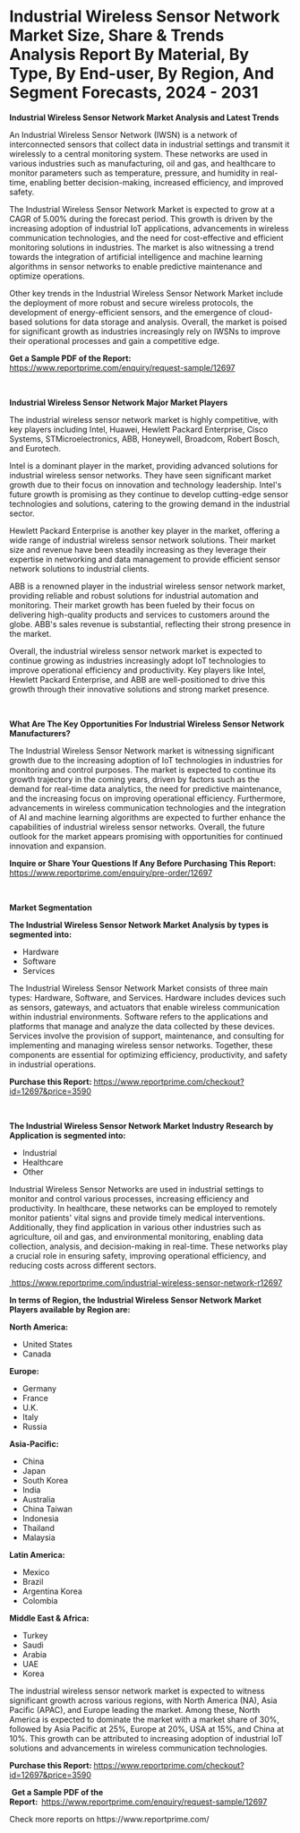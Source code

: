 <p><h1>Industrial Wireless Sensor Network Market Size, Share & Trends Analysis Report By Material, By Type, By End-user, By Region, And Segment Forecasts, 2024 - 2031</h1></p><p><strong>Industrial Wireless Sensor Network Market Analysis and Latest Trends</strong></p>
<p><p>An Industrial Wireless Sensor Network (IWSN) is a network of interconnected sensors that collect data in industrial settings and transmit it wirelessly to a central monitoring system. These networks are used in various industries such as manufacturing, oil and gas, and healthcare to monitor parameters such as temperature, pressure, and humidity in real-time, enabling better decision-making, increased efficiency, and improved safety.</p><p>The Industrial Wireless Sensor Network Market is expected to grow at a CAGR of 5.00% during the forecast period. This growth is driven by the increasing adoption of industrial IoT applications, advancements in wireless communication technologies, and the need for cost-effective and efficient monitoring solutions in industries. The market is also witnessing a trend towards the integration of artificial intelligence and machine learning algorithms in sensor networks to enable predictive maintenance and optimize operations.</p><p>Other key trends in the Industrial Wireless Sensor Network Market include the deployment of more robust and secure wireless protocols, the development of energy-efficient sensors, and the emergence of cloud-based solutions for data storage and analysis. Overall, the market is poised for significant growth as industries increasingly rely on IWSNs to improve their operational processes and gain a competitive edge.</p></p>
<p><strong>Get a Sample PDF of the Report:&nbsp;</strong> <a href="https://www.reportprime.com/enquiry/request-sample/12697">https://www.reportprime.com/enquiry/request-sample/12697</a></p>
<p>&nbsp;</p>
<p><strong>Industrial Wireless Sensor Network Major Market Players</strong></p>
<p><p>The industrial wireless sensor network market is highly competitive, with key players including Intel, Huawei, Hewlett Packard Enterprise, Cisco Systems, STMicroelectronics, ABB, Honeywell, Broadcom, Robert Bosch, and Eurotech.</p><p>Intel is a dominant player in the market, providing advanced solutions for industrial wireless sensor networks. They have seen significant market growth due to their focus on innovation and technology leadership. Intel's future growth is promising as they continue to develop cutting-edge sensor technologies and solutions, catering to the growing demand in the industrial sector.</p><p>Hewlett Packard Enterprise is another key player in the market, offering a wide range of industrial wireless sensor network solutions. Their market size and revenue have been steadily increasing as they leverage their expertise in networking and data management to provide efficient sensor network solutions to industrial clients.</p><p>ABB is a renowned player in the industrial wireless sensor network market, providing reliable and robust solutions for industrial automation and monitoring. Their market growth has been fueled by their focus on delivering high-quality products and services to customers around the globe. ABB's sales revenue is substantial, reflecting their strong presence in the market.</p><p>Overall, the industrial wireless sensor network market is expected to continue growing as industries increasingly adopt IoT technologies to improve operational efficiency and productivity. Key players like Intel, Hewlett Packard Enterprise, and ABB are well-positioned to drive this growth through their innovative solutions and strong market presence.</p></p>
<p>&nbsp;</p>
<p><strong>What Are The Key Opportunities For Industrial Wireless Sensor Network Manufacturers?</strong></p>
<p><p>The Industrial Wireless Sensor Network market is witnessing significant growth due to the increasing adoption of IoT technologies in industries for monitoring and control purposes. The market is expected to continue its growth trajectory in the coming years, driven by factors such as the demand for real-time data analytics, the need for predictive maintenance, and the increasing focus on improving operational efficiency. Furthermore, advancements in wireless communication technologies and the integration of AI and machine learning algorithms are expected to further enhance the capabilities of industrial wireless sensor networks. Overall, the future outlook for the market appears promising with opportunities for continued innovation and expansion.</p></p>
<p><strong>Inquire or Share Your Questions If Any Before Purchasing This Report:</strong> <a href="https://www.reportprime.com/enquiry/pre-order/12697">https://www.reportprime.com/enquiry/pre-order/12697</a></p>
<p>&nbsp;</p>
<p><strong>Market Segmentation</strong></p>
<p><strong>The Industrial Wireless Sensor Network Market Analysis by types is segmented into:</strong></p>
<p><ul><li>Hardware</li><li>Software</li><li>Services</li></ul></p>
<p><p>The Industrial Wireless Sensor Network Market consists of three main types: Hardware, Software, and Services. Hardware includes devices such as sensors, gateways, and actuators that enable wireless communication within industrial environments. Software refers to the applications and platforms that manage and analyze the data collected by these devices. Services involve the provision of support, maintenance, and consulting for implementing and managing wireless sensor networks. Together, these components are essential for optimizing efficiency, productivity, and safety in industrial operations.</p></p>
<p><strong>Purchase this Report:&nbsp;</strong><a href="https://www.reportprime.com/checkout?id=12697&price=3590">https://www.reportprime.com/checkout?id=12697&price=3590</a></p>
<p>&nbsp;</p>
<p><strong>The Industrial Wireless Sensor Network Market Industry Research by Application is segmented into:</strong></p>
<p><ul><li>Industrial</li><li>Healthcare</li><li>Other</li></ul></p>
<p><p>Industrial Wireless Sensor Networks are used in industrial settings to monitor and control various processes, increasing efficiency and productivity. In healthcare, these networks can be employed to remotely monitor patients' vital signs and provide timely medical interventions. Additionally, they find application in various other industries such as agriculture, oil and gas, and environmental monitoring, enabling data collection, analysis, and decision-making in real-time. These networks play a crucial role in ensuring safety, improving operational efficiency, and reducing costs across different sectors.</p></p>
<p><a href="https://www.reportprime.com/industrial-wireless-sensor-network-r12697">&nbsp;https://www.reportprime.com/industrial-wireless-sensor-network-r12697</a></p>
<p><strong>In terms of Region, the Industrial Wireless Sensor Network Market Players available by Region are:</strong></p>
<p>
    <p> <strong> North America: </strong>
        <ul>
            <li>United States</li>
            <li>Canada</li>
        </ul>
        </p> 
    <p> <strong> Europe: </strong>
        <ul>
            <li>Germany</li>
            <li>France</li>
            <li>U.K.</li>
            <li>Italy</li>
            <li>Russia</li>
        </ul>
        </p> 
    <p> <strong> Asia-Pacific: </strong>
        <ul>
            <li>China</li>
            <li>Japan</li>
            <li>South Korea</li>
            <li>India</li>
            <li>Australia</li>
            <li>China Taiwan</li>
            <li>Indonesia</li>
            <li>Thailand</li>
            <li>Malaysia</li>
        </ul>
        </p> 
    <p> <strong> Latin America: </strong>
        <ul>
            <li>Mexico</li>
            <li>Brazil</li>
            <li>Argentina Korea</li>
            <li>Colombia</li>
        </ul>
        </p> 
    <p> <strong> Middle East & Africa: </strong>
        <ul>
            <li>Turkey</li>
            <li>Saudi</li>
            <li>Arabia</li>
            <li>UAE</li>
            <li>Korea</li>
        </ul>
    </p>
    </p>
<p><p>The industrial wireless sensor network market is expected to witness significant growth across various regions, with North America (NA), Asia Pacific (APAC), and Europe leading the market. Among these, North America is expected to dominate the market with a market share of 30%, followed by Asia Pacific at 25%, Europe at 20%, USA at 15%, and China at 10%. This growth can be attributed to increasing adoption of industrial IoT solutions and advancements in wireless communication technologies.</p></p>
<p><strong>Purchase this Report: </strong><a href="https://www.reportprime.com/checkout?id=12697&price=3590">https://www.reportprime.com/checkout?id=12697&price=3590</a></p>
<p>&nbsp;<strong>Get a Sample PDF of the Report:&nbsp;&nbsp;</strong><a href="https://www.reportprime.com/enquiry/request-sample/12697">https://www.reportprime.com/enquiry/request-sample/12697</a></p>
<p><strong></strong></p>
<p>Check more reports on https://www.reportprime.com/</p>